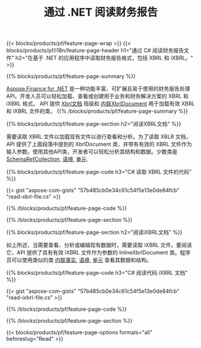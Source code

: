 ﻿---
title: 通过 .NET 阅读财务报告
url: /zh/net/read/
description:  C# 代码通过 .NET 库读取 XBRL 和 iXBRL 文件中的财务报告。
---
{{< blocks/products/pf/feature-page-wrap >}}
{{< blocks/products/pf/i18n/feature-page-header h1="通过 C# 阅读财务报告文件" h2="在基于 .NET 的应用程序中读取财务报告格式，包括 XBRL 和 iXBRL。" >}}

{{% blocks/products/pf/feature-page-summary %}}

[Aspose.Finance for .NET](https://products.aspose.com/finance/net/) 是一种功能丰富、可扩展且易于使用的财务报告处理API。开发人员可以轻松加载、查看或创建用于业务和财务解决方案的 XBRL 和 iXBRL 格式。 API 提供 [Xbrl文档](https://apireference.aspose.com/finance/net/aspose.finance.xbrl/xbrldocument) 班级和  [内联XbrlDocument](https://apireference.aspose.com/finance/net/aspose.finance.xbrl.inline/inlinexbrldocument) 用于加载有效 XBRL 和 iXBRL 文件的类。
{{% /blocks/products/pf/feature-page-summary %}}

{{% blocks/products/pf/feature-page-section h2="阅读XBRL文档" %}}

需要读取 XBRL 文件以加载现有文件以进行查看和分析。为了读取 XBLR 文档，API 提供了上面段落中提到的 XbrlDocument 类，并带有有效的 XBRL 文件作为输入参数。使用其他API类，开发者可以轻松分析其结构和数据。少数类是 [SchemaRefCollection](https://apireference.aspose.com/finance/net/aspose.finance.xbrl/schemarefcollection), [语境](https://apireference.aspose.com/finance/net/aspose.finance.xbrl/context), [单元](https://apireference.aspose.com/finance/net/aspose.finance.xbrl/unit).

{{% blocks/products/pf/feature-page-code h3="C# 读取 XBRL 文件的代码" %}}

{{< gist "aspose-com-gists" "57b485cb0e34c61c54f5e13e0de84fcb" "read-xbrl-file.cs" >}} 

{{% /blocks/products/pf/feature-page-code %}}

{{% /blocks/products/pf/feature-page-section %}}

{{% blocks/products/pf/feature-page-section h2="阅读iXBRL文档" %}}

如上所述，当需要查看、分析或编辑现有数据时，需要读取 iXBRL 文件。要阅读它，API 提供了具有有效 iXBRL 文件作为参数的 InlineXbrlDocument 类。程序员可以使用类似的类 [内联事实](https://apireference.aspose.com/finance/net/aspose.finance.xbrl.inline/inlinefact), [语境](https://apireference.aspose.com/finance/net/aspose.finance.xbrl/context), [单元](https://apireference.aspose.com/finance/net/aspose.finance.xbrl/unit) 查看其数据和结构。 

{{% blocks/products/pf/feature-page-code h3="C# 阅读代码 iXBRL 文档" %}}

{{< gist "aspose-com-gists" "57b485cb0e34c61c54f5e13e0de84fcb" "read-ixbrl-file.cs" >}}

{{% /blocks/products/pf/feature-page-code %}}

{{% /blocks/products/pf/feature-page-section %}}

{{< blocks/products/pf/feature-page-options formats="all" beforeslug="Read" >}}